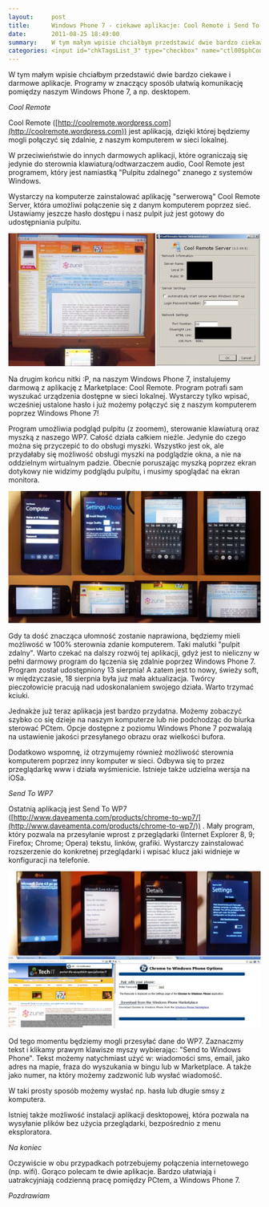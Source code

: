 ```yaml
---
layout:     post
title:      Windows Phone 7 - ciekawe aplikacje: Cool Remote i Send To WP7
date:       2011-08-25 18:49:00
summary:    W tym małym wpisie chciałbym przedstawić dwie bardzo ciekawe i darmowe aplikacje. Programy w znaczący sposób ułatwią komunikację pomiędzy naszym Windows Phone 7, a np. desktopem.Cool RemoteCool Remote (http://coolremote.wordpress.com) jest aplikacją, dzięki której będziemy mogli połączyć się zdalnie...
categories: <input id="chkTagsList_3" type="checkbox" name="ctl00$phContentRight$chkTagsList$chkTagsList_3" checked="checked" value="8"><label for="chkTagsList_3">oprogramowanie</label> <input id="chkTagsList_8" type="checkbox" name="ctl00$phContentRight$chkTagsList$chkTagsList_8" checked="checked" value="256"><label for="chkTagsList_8">urządzenia mobilne</label>
---
```




W tym małym wpisie chciałbym przedstawić dwie bardzo ciekawe i darmowe aplikacje. Programy w znaczący sposób ułatwią komunikację pomiędzy naszym Windows Phone 7, a np. desktopem.

 *Cool Remote* 

Cool Remote ([http://coolremote.wordpress.com](http://coolremote.wordpress.com)) jest aplikacją, dzięki której będziemy mogli połączyć się zdalnie, z naszym komputerem w sieci lokalnej. 

W przeciwieństwie do innych darmowych aplikacji, które ograniczają się jedynie do sterownia klawiaturą/odtwarzaczem audio, Cool Remote jest programem, który jest namiastką "Pulpitu zdalnego" znanego z systemów Windows. 

Wystarczy na komputerze zainstalować aplikację "serwerową" Cool Remote Server, która umożliwi połączenie się z danym komputerem poprzez sieć. Ustawiamy jeszcze hasło dostępu i nasz pulpit już jest gotowy do udostępniania pulpitu.



![desk](https://raw.githubusercontent.com/djfoxer/djfoxer.github.io/master/_img/2011-8-25-_176_/g_-_608x405_-_-_27386x20110824234951_1.jpg)



Na drugim końcu nitki :P, na naszym Windows Phone 7, instalujemy darmową z aplikację z Marketplace: Cool Remote. Program potrafi sam wyszukać urządzenia dostępne w sieci lokalnej. Wystarczy tylko wpisać, wcześniej ustalone hasło i już możemy połączyć się z naszym komputerem poprzez Windows Phone 7!

Program umożliwia podgląd pulpitu (z zoomem), sterowanie klawiaturą oraz myszką z naszego WP7. Całość działa całkiem nieźle. Jedynie do czego można się przyczepić to do obsługi myszki. Wszystko jest ok, ale przydałaby się możliwość obsługi myszki na podglądzie okna, a nie na oddzielnym wirtualnym padzie. Obecnie poruszając myszką poprzez ekran dotykowy nie widzimy podglądu pulpitu, i musimy spoglądać na ekran monitora. 



![desk](https://raw.githubusercontent.com/djfoxer/djfoxer.github.io/master/_img/2011-8-25-_176_/g_-_608x405_-_-_27386x20110824234951_2.jpg)



Gdy ta dość znacząca ułomność zostanie naprawiona, będziemy mieli możliwość w 100% sterownia zdanie komputerem. Taki malutki "pulpit zdalny". Warto czekać na dalszy rozwój tej aplikacji, gdyż jest to nieliczny w pełni darmowy program do łączenia się zdalnie poprzez Windows Phone 7. Program został udostępniony 13 sierpnia! A zatem jest to nowy, świeży soft, w międzyczasie, 18 sierpnia była już mała aktualizacja. Twórcy pieczołowicie pracują nad udoskonalaniem swojego działa. Warto trzymać kciuki.

Jednakże już teraz aplikacja jest bardzo przydatna. Możemy zobaczyć szybko co się dzieje na naszym komputerze lub nie podchodząc do biurka sterować PCtem. Opcje dostępne z poziomu Windows Phone 7 pozwalają na ustawienie jakości przesyłanego obrazu oraz wielkości bufora.

Dodatkowo wspomnę, iż otrzymujemy również możliwość sterownia komputerem poprzez inny komputer w sieci. Odbywa się to przez przeglądarkę www i działa wyśmienicie. Istnieje także udzielna wersja na iOSa.


 *Send To WP7* 

Ostatnią aplikacją jest Send To WP7 ([http://www.daveamenta.com/products/chrome-to-wp7/](http://www.daveamenta.com/products/chrome-to-wp7/)) . Mały program, który pozwala na przesyłanie wprost z przeglądarki (Internet Explorer 8, 9; Firefox;  Chrome; Opera) tekstu, linków, grafiki. Wystarczy zainstalować rozszerzenie do konkretnej przeglądarki i wpisać klucz jaki widnieje w konfiguracji na telefonie. 



![desk](https://raw.githubusercontent.com/djfoxer/djfoxer.github.io/master/_img/2011-8-25-_176_/g_-_608x405_-_-_27386x20110824234951_3.jpg)



Od tego momentu będziemy mogli przesyłać dane do WP7. Zaznaczmy tekst i klikamy prawym klawisze myszy wybierając: "Send to Windows Phone".  Tekst możemy natychmiast użyć w: wiadomości sms, email, jako adres na mapie, fraza do wyszukania w bingu lub w Marketplace. A także jako numer, na który możemy zadzwonić lub wysłać wiadomość. 

W taki prosty sposób możemy wysłać np. hasła lub długie smsy z komputera.

Istniej także możliwość instalacji aplikacji desktopowej, która pozwala na wysyłanie plików bez użycia przeglądarki, bezpośrednio z menu eksploratora. 

 *Na koniec* 

Oczywiście w obu przypadkach potrzebujemy połączenia internetowego (np. wifi).
Gorąco polecam te dwie aplikacje. Bardzo ułatwiają i uatrakcyjniają codzienną pracę  pomiędzy PCtem, a Windows Phone 7.


 *Pozdrawiam* 



